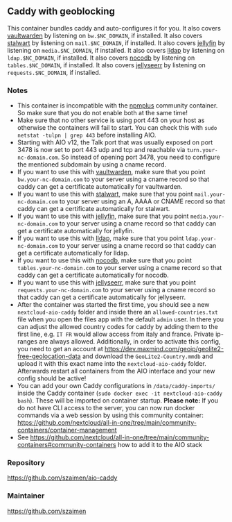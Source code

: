 ## Caddy with geoblocking
This container bundles caddy and auto-configures it for you. It also covers [vaultwarden](https://github.com/nextcloud/all-in-one/tree/main/community-containers/vaultwarden) by listening on `bw.$NC_DOMAIN`, if installed. It also covers [stalwart](https://github.com/nextcloud/all-in-one/tree/main/community-containers/stalwart) by listening on `mail.$NC_DOMAIN`, if installed. It also covers [jellyfin](https://github.com/nextcloud/all-in-one/tree/main/community-containers/jellyfin) by listening on `media.$NC_DOMAIN`, if installed. It also covers [lldap](https://github.com/nextcloud/all-in-one/tree/main/community-containers/lldap) by listening on `ldap.$NC_DOMAIN`, if installed. It also covers [nocodb](https://github.com/nextcloud/all-in-one/tree/main/community-containers/nocodb) by listening on `tables.$NC_DOMAIN`, if installed. It also covers [jellyseerr](https://github.com/nextcloud/all-in-one/tree/main/community-containers/jellyseerr) by listening on `requests.$NC_DOMAIN`, if installed.

### Notes
- This container is incompatible with the [npmplus](https://github.com/nextcloud/all-in-one/tree/main/community-containers/npmplus) community container. So make sure that you do not enable both at the same time!
- Make sure that no other service is using port 443 on your host as otherwise the containers will fail to start. You can check this with `sudo netstat -tulpn | grep 443` before installing AIO.
- Starting with AIO v12, the Talk port that was usually exposed on port 3478 is now set to port 443 udp and tcp and reachable via `turn.your-nc-domain.com`. So instead of opening port 3478, you need to configure the mentioned subdomain by using a cname record.
- If you want to use this with [vaultwarden](https://github.com/nextcloud/all-in-one/tree/main/community-containers/vaultwarden), make sure that you point `bw.your-nc-domain.com` to your server using a cname record so that caddy can get a certificate automatically for vaultwarden.
- If you want to use this with [stalwart](https://github.com/nextcloud/all-in-one/tree/main/community-containers/stalwart), make sure that you point `mail.your-nc-domain.com` to your server using an A, AAAA or CNAME record so that caddy can get a certificate automatically for stalwart.
- If you want to use this with [jellyfin](https://github.com/nextcloud/all-in-one/tree/main/community-containers/jellyfin), make sure that you point `media.your-nc-domain.com` to your server using a cname record so that caddy can get a certificate automatically for jellyfin.
- If you want to use this with [lldap](https://github.com/nextcloud/all-in-one/tree/main/community-containers/lldap), make sure that you point `ldap.your-nc-domain.com` to your server using a cname record so that caddy can get a certificate automatically for lldap.
- If you want to use this with [nocodb](https://github.com/nextcloud/all-in-one/tree/main/community-containers/nocodb), make sure that you point `tables.your-nc-domain.com` to your server using a cname record so that caddy can get a certificate automatically for nocodb.
- If you want to use this with [jellyseerr](https://github.com/nextcloud/all-in-one/tree/main/community-containers/jellyseerr), make sure that you point `requests.your-nc-domain.com` to your server using a cname record so that caddy can get a certificate automatically for jellyseerr.
- After the container was started the first time, you should see a new `nextcloud-aio-caddy` folder and inside there an `allowed-countries.txt` file when you open the files app with the default `admin` user. In there you can adjust the allowed country codes for caddy by adding them to the first line, e.g. `IT FR` would allow access from italy and france. Private ip-ranges are always allowed. Additionally, in order to activate this config, you need to get an account at https://dev.maxmind.com/geoip/geolite2-free-geolocation-data and download the `GeoLite2-Country.mmdb` and upload it with this exact name into the `nextcloud-aio-caddy` folder. Afterwards restart all containers from the AIO interface and your new config should be active!
- You can add your own Caddy configurations in `/data/caddy-imports/` inside the Caddy container (`sudo docker exec -it nextcloud-aio-caddy bash`). These will be imported on container startup. **Please note:** If you do not have CLI access to the server, you can now run docker commands via a web session by using this community container: https://github.com/nextcloud/all-in-one/tree/main/community-containers/container-management
- See https://github.com/nextcloud/all-in-one/tree/main/community-containers#community-containers how to add it to the AIO stack

### Repository
https://github.com/szaimen/aio-caddy

### Maintainer
https://github.com/szaimen
